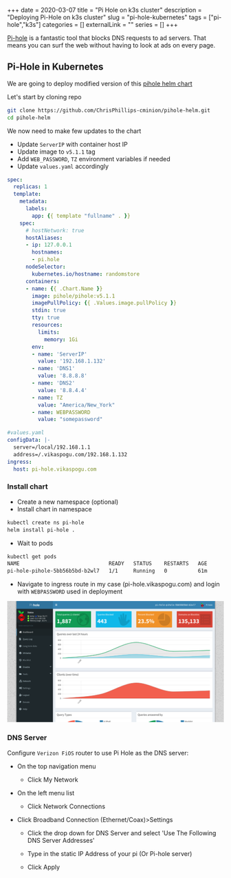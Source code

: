 +++ 
date = 2020-03-07
title = "Pi Hole on k3s cluster"
description = "Deploying Pi-Hole on k3s cluster"
slug = "pi-hole-kubernetes" 
tags = ["pi-hole","k3s"]
categories = []
externalLink = ""
series = []
+++

[Pi-hole](https://pi-hole.net/) is a fantastic tool that blocks DNS requests to ad servers. That means you can surf the web without having to look at ads on every page.

## Pi-Hole in Kubernetes

We are going to deploy modified version of this [pihole helm chart](https://github.com/ChrisPhillips-cminion/pihole-helm)

Let's start by cloning repo

```bash
git clone https://github.com/ChrisPhillips-cminion/pihole-helm.git
cd pihole-helm
```

We now need to make few updates to the chart

- Update `ServerIP` with container host IP
- Update image to `v5.1.1` tag
- Add `WEB_PASSWORD`, `TZ` environment variables if needed
- Update `values.yaml` accordingly

```yaml
spec:
  replicas: 1
  template:
    metadata:
      labels:
        app: {{ template "fullname" . }}
    spec:
      # hostNetwork: true
      hostAliases:
      - ip: 127.0.0.1
        hostnames:
        - pi.hole
      nodeSelector:
        kubernetes.io/hostname: randomstore
      containers:
      - name: {{ .Chart.Name }}
        image: pihole/pihole:v5.1.1
        imagePullPolicy: {{ .Values.image.pullPolicy }}
        stdin: true
        tty: true
        resources:
          limits:
            memory: 1Gi
        env:
        - name: 'ServerIP'
          value: '192.168.1.132'
        - name: 'DNS1'
          value: '8.8.8.8'
        - name: 'DNS2'
          value: '8.8.4.4'
		- name: TZ
		  value: "America/New_York"
		- name: WEBPASSWORD
		  value: "somepassword"
```

```yaml
#values.yaml
configData: |-
  server=/local/192.168.1.1
  address=/.vikaspogu.com/192.168.1.132
ingress:
  host: pi-hole.vikaspogu.com
```

### Install chart

- Create a new namespace (optional)
- Install chart in namespace

```bash
kubectl create ns pi-hole
helm install pi-hole .
```

- Wait to pods

```bash
kubectl get pods
NAME                             READY   STATUS    RESTARTS   AGE
pi-hole-pihole-5bb56b5bd-b2wl7   1/1     Running   0          61m
```

- Navigate to ingress route in my case (pi-hole.vikaspogu.com) and login with `WEBPASSWORD` used in deployment

![Pi-Hole UI](pi-hole.png)

### DNS Server

Configure `Verizon FiOS` router to use Pi Hole as the DNS server:

- On the top navigation menu

  - Click My Network

- On the left menu list

  - Click Network Connections

- Click Broadband Connection (Ethernet/Coax)>Settings

  - Click the drop down for DNS Server and select 'Use The Following DNS Server Addresses'

  - Type in the static IP Address of your pi (Or Pi-hole server)

  - Click Apply
